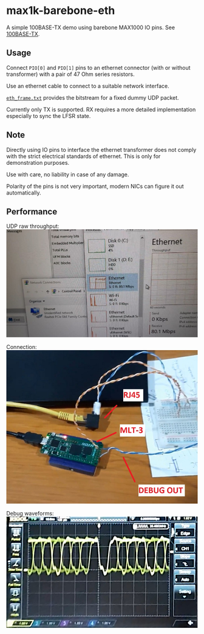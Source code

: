 # max1k-barebone-eth
A simple 100BASE-TX demo using barebone MAX1000 IO pins. See [100BASE-TX](https://en.wikipedia.org/wiki/Fast_Ethernet#100BASE-TX).

## Usage
Connect `PIO[0]` and `PIO[1]` pins to an ethernet connector (with or without transformer) with a pair of 47 Ohm series resistors. 

Use an ethernet cable to connect to a suitable network interface.

[`eth_frame.txt`](eth_frame.txt) provides the bitstream for a fixed dummy UDP packet.

Currently only TX is supported. RX requires a more detailed implementation especially to sync the LFSR state.

## Note 
Directly using IO pins to interface the ethernet transformer does not comply with the strict electrical standards of ethernet. This is only for demonstration purposes. 

Use with care, no liability in case of any damage. 

Polarity of the pins is not very important, modern NICs can figure it out automatically.

## Performance
UDP raw throughput:
![tput](img/tput.jpg)

Connection:
![conn](img/conn.jpg)

Debug waveforms:
![wvf](img/wvf.jpg)
